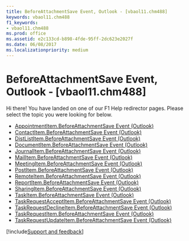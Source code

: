 ```yaml
---
title: BeforeAttachmentSave Event, Outlook - [vbaol11.chm488]
keywords: vbaol11.chm488
f1_keywords:
- vbaol11.chm488
ms.prod: office
ms.assetid: e2c133cd-b898-4fde-95ff-2dc623e2027f
ms.date: 06/08/2017
ms.localizationpriority: medium
---
```



# BeforeAttachmentSave Event, Outlook - [vbaol11.chm488]

Hi there! You have landed on one of our F1 Help redirector pages. Please select the topic you were looking for below.

- [AppointmentItem.BeforeAttachmentSave Event (Outlook)](https://msdn.microsoft.com/library/1add142b-e23a-adb5-66b9-184be82087a1%28Office.15%29.aspx)
- [ContactItem.BeforeAttachmentSave Event (Outlook)](https://msdn.microsoft.com/library/c4c33ade-25db-f9d9-69fb-97dcce76bf45%28Office.15%29.aspx)
- [DistListItem.BeforeAttachmentSave Event (Outlook)](https://msdn.microsoft.com/library/5c96c5df-bb29-c2d5-1f80-5e4cd426f7b7%28Office.15%29.aspx)
- [DocumentItem.BeforeAttachmentSave Event (Outlook)](https://msdn.microsoft.com/library/554f3e7d-9757-c044-2cfd-56614be6b27b%28Office.15%29.aspx)
- [JournalItem.BeforeAttachmentSave Event (Outlook)](https://msdn.microsoft.com/library/cfb390f5-b3b3-aef5-d814-97534928bfda%28Office.15%29.aspx)
- [MailItem.BeforeAttachmentSave Event (Outlook)](https://msdn.microsoft.com/library/b36eb8dc-3128-c75c-9c2d-b5321d93680c%28Office.15%29.aspx)
- [MeetingItem.BeforeAttachmentSave Event (Outlook)](https://msdn.microsoft.com/library/1ed68d13-6368-05f4-99ad-c7db8997eb34%28Office.15%29.aspx)
- [PostItem.BeforeAttachmentSave Event (Outlook)](https://msdn.microsoft.com/library/5518eed4-a132-da73-6f91-d1eacb3eaf6b%28Office.15%29.aspx)
- [RemoteItem.BeforeAttachmentSave Event (Outlook)](https://msdn.microsoft.com/library/bbccaae4-6e32-0e1a-0666-870dbfa1b678%28Office.15%29.aspx)
- [ReportItem.BeforeAttachmentSave Event (Outlook)](https://msdn.microsoft.com/library/3fa6311c-e7d3-3a08-f416-05c4c718a916%28Office.15%29.aspx)
- [SharingItem.BeforeAttachmentSave Event (Outlook)](https://msdn.microsoft.com/library/ec6c8b9f-759b-df04-c3df-8e977df457a5%28Office.15%29.aspx)
- [TaskItem.BeforeAttachmentSave Event (Outlook)](https://msdn.microsoft.com/library/93d31d5c-fb22-ce19-bcf2-651acc2d5db7%28Office.15%29.aspx)
- [TaskRequestAcceptItem.BeforeAttachmentSave Event (Outlook)](https://msdn.microsoft.com/library/77cf4e7c-c2a8-142d-f77d-0332d5c010b1%28Office.15%29.aspx)
- [TaskRequestDeclineItem.BeforeAttachmentSave Event (Outlook)](https://msdn.microsoft.com/library/0723f164-5440-4298-8fff-32dd8fdf0f3d%28Office.15%29.aspx)
- [TaskRequestItem.BeforeAttachmentSave Event (Outlook)](https://msdn.microsoft.com/library/d4972597-9991-2ff3-77d9-6e8df726756a%28Office.15%29.aspx)
- [TaskRequestUpdateItem.BeforeAttachmentSave Event (Outlook)](https://msdn.microsoft.com/library/2d036604-6ca6-32b7-177d-e735714a01ad%28Office.15%29.aspx)

[!include[Support and feedback](~/includes/feedback-boilerplate.md)]